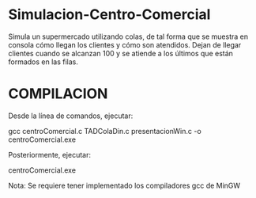 # Simulacion-Centro-Comercial
Simula un supermercado utilizando colas, de tal forma que se muestra en consola cómo llegan los clientes y cómo son atendidos. Dejan de llegar clientes cuando se alcanzan 100 y se atiende a los últimos que están formados en las filas.

# COMPILACION
Desde la línea de comandos, ejecutar:

gcc centroComercial.c TADColaDin.c presentacionWin.c -o centroComercial.exe

Posteriormente, ejecutar:

centroComercial.exe

Nota: Se requiere tener implementado los compiladores gcc de MinGW
